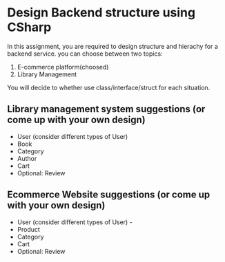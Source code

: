 # Design Backend structure using CSharp

In this assignment, you are required to design structure and hierachy for a backend service. you can choose between two topics:

1. E-commerce platform(choosed)
2. Library Management

You will decide to whether use class/interface/struct for each situation.

## Library management system suggestions (or come up with your own design)

- User (consider different types of User)
- Book
- Category
- Author
- Cart
- Optional: Review

## Ecommerce Website suggestions (or come up with your own design)

- User (consider different types of User) - 
- Product
- Category
- Cart
- Optional: Review
